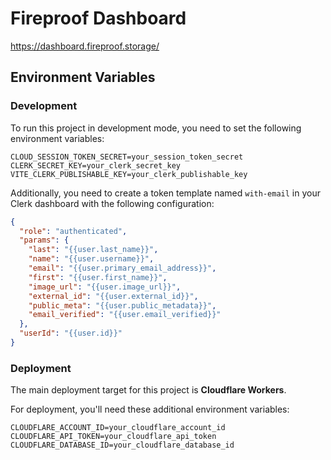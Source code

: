 # Fireproof Dashboard

https://dashboard.fireproof.storage/

## Environment Variables

### Development

To run this project in development mode, you need to set the following environment variables:

```
CLOUD_SESSION_TOKEN_SECRET=your_session_token_secret
CLERK_SECRET_KEY=your_clerk_secret_key
VITE_CLERK_PUBLISHABLE_KEY=your_clerk_publishable_key
```

Additionally, you need to create a token template named `with-email` in your Clerk dashboard with the following configuration:

```json
{
  "role": "authenticated",
  "params": {
    "last": "{{user.last_name}}",
    "name": "{{user.username}}",
    "email": "{{user.primary_email_address}}",
    "first": "{{user.first_name}}",
    "image_url": "{{user.image_url}}",
    "external_id": "{{user.external_id}}",
    "public_meta": "{{user.public_metadata}}",
    "email_verified": "{{user.email_verified}}"
  },
  "userId": "{{user.id}}"
}
```

### Deployment

The main deployment target for this project is **Cloudflare Workers**.

For deployment, you'll need these additional environment variables:

```
CLOUDFLARE_ACCOUNT_ID=your_cloudflare_account_id
CLOUDFLARE_API_TOKEN=your_cloudflare_api_token
CLOUDFLARE_DATABASE_ID=your_cloudflare_database_id
```